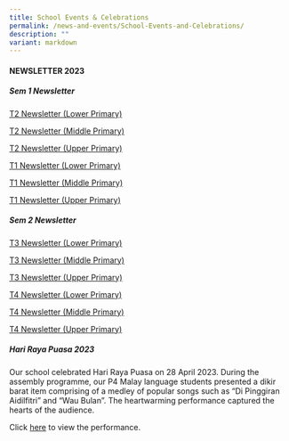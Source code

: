 ```yaml
---
title: School Events & Celebrations
permalink: /news-and-events/School-Events-and-Celebrations/
description: ""
variant: markdown
---
```

#### NEWSLETTER 2023
  
##### Sem 1 Newsletter

[T2 Newsletter (Lower Primary)](https://for.edu.sg/t2newsletterlowerprimary)

[T2 Newsletter (Middle Primary)](https://for.edu.sg/t2newslettermiddleprimary)

[T2 Newsletter (Upper Primary)](https://for.edu.sg/t2newsletterupperprimary)

[T1 Newsletter (Lower Primary)](/files/T1%20Newsletter%20(LP).pdf)

[T1 Newsletter (Middle Primary)](/files/T1%20Newsletter%20(MP).pdf)

[T1 Newsletter (Upper Primary)](/files/T1%20Newsletter%20(UP).pdf)

##### Sem 2 Newsletter

[T3 Newsletter (Lower Primary)](https://go.gov.sg/t3newsletterlp)

[T3 Newsletter (Middle Primary)](https://go.gov.sg/t3newslettermp)

[T3 Newsletter (Upper Primary)](https://go.gov.sg/t3newsletterup)

[T4 Newsletter (Lower Primary)](/files/T4_Newsletter__LP__compressed.pdf)

[T4 Newsletter (Middle Primary)](/files/T4_Newsletter__MP_.pdf)

[T4 Newsletter (Upper Primary)](/files/T4_Newsletter__UP_.pdf)
##### Hari Raya Puasa 2023
Our school celebrated Hari Raya Puasa on 28 April 2023. During the assembly programme, our P4 Malay language students presented a dikir barat item comprising of a medley of popular songs such as “Di Pinggiran Aidilfitri” and “Wau Bulan”. The heartwarming performance captured the hearts of the audience.

Click [here](https://youtu.be/9N8WiRKq1gM) to view the performance.